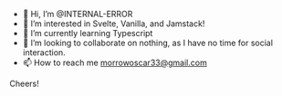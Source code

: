 - 👋 Hi, I’m @INTERNAL-ERROR
- 👀 I’m interested in Svelte, Vanilla, and Jamstack!
- 🌱 I’m currently learning Typescript
- 💞️ I’m looking to collaborate on nothing, as I have no time for social interaction.
- 📫 How to reach me morrowoscar33@gmail.com

Cheers!

